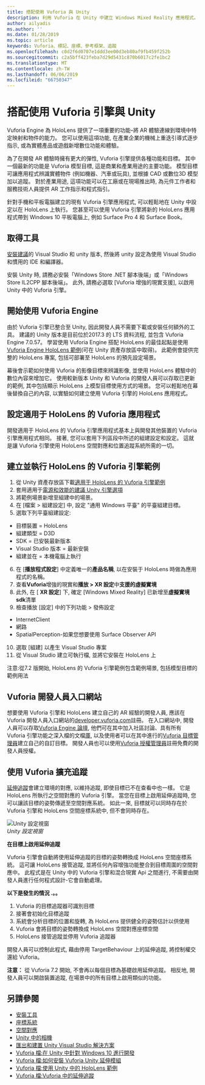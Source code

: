 ```yaml
---
title: 搭配使用 Vuforia 與 Unity
description: 利用 Vuforia 在 Unity 中建立 Windows Mixed Reality 應用程式。
author: ailyadis
ms.author: ''
ms.date: 01/28/2019
ms.topic: article
keywords: Vuforia、標記、座標、參考框架、追蹤
ms.openlocfilehash: c0d2f6d0707e1ddd3ee00d3eb80af9fb459f252b
ms.sourcegitcommit: c2a5bff423feba7d29d5431c870b6017c2fe1bc2
ms.translationtype: MT
ms.contentlocale: zh-TW
ms.lasthandoff: 06/06/2019
ms.locfileid: "66750347"
---
```

# <a name="using-vuforia-engine-with-unity"></a>搭配使用 Vuforia 引擎與 Unity

Vuforia Engine 為 HoloLens 提供了一項重要的功能–將 AR 體驗連線到環境中特定映射和物件的能力。 您可以使用這項功能, 在產業企業的機械上重迭引導式逐步指示, 或為實體產品或遊戲新增數位功能和體驗。 

為了在開發 AR 體驗時擁有更大的彈性, Vuforia 引擎提供各種功能和目標。 其中一個最新的功能是 Vuforia 模型目標, 這是商業和產業用途的主要功能。 模型目標可讓應用程式辨識實體物件 (例如機器、汽車或玩具), 並根據 CAD 或數位3D 模型加以追蹤。 對於產業用途, 這項功能可以在工廠或在現場推出時, 為元件工作者和服務技術人員提供 AR 工作指示和程式指引。 

針對手機和平板電腦建立的現有 Vuforia 引擎應用程式, 可以輕鬆地在 Unity 中設定以在 HoloLens 上執行。 您甚至可以使用 Vuforia 引擎將新的 HoloLens 應用程式帶到 Windows 10 平板電腦上, 例如 Surface Pro 4 和 Surface Book。

## <a name="get-the-tools"></a>取得工具

[安裝建議](install-the-tools.md)的 Visual Studio 和 unity 版本, 然後將 unity 設定為使用 Visual Studio 和慣用的 IDE 和編譯器。 

安裝 Unity 時, 請務必安裝「Windows Store .NET 腳本後端」或「Windows Store IL2CPP 腳本後端」。 此外, 請務必選取 [Vuforia 增強的現實支援], 以啟用 Unity 中的 Vuforia 引擎。


## <a name="getting-started-with-vuforia-engine"></a>開始使用 Vuforia Engine

由於 Vuforia 引擎已整合至 Unity, 因此開發人員不需要下載或安裝任何額外的工具。 建議的 Unity 版本是目前位於2017.3 的 LTS 資料流程, 並包含 Vuforia Engine 7.0.57。 學習使用 Vuforia Engine 搭配 HoloLens 的最佳起點是使用[Vuforia Engine HoloLens 範例](https://assetstore.unity.com/packages/templates/packs/vuforia-hololens-sample-101553)(可在 Unity 資產存放區中取得)。 此範例會提供完整的 HoloLens 專案, 包括可部署至 HoloLens 的預先設定場景。

幕後會示範如何使用 Vuforia 的影像目標來辨識影像, 並使用 HoloLens 體驗中的數位內容來增加它。 使用較新版本 Unity 和 Vuforia 的開發人員可以存取已更新的範例, 其中包括顯示 HoloLens 上模型目標使用方式的場景。 您可以輕鬆地在幕後替換自己的內容, 以實驗如何建立使用 Vuforia 引擎的 HoloLens 應用程式。


## <a name="configuring-a-vuforia-app-for-hololens"></a>設定適用于 HoloLens 的 Vuforia 應用程式

開發適用于 HoloLens 的 Vuforia 引擎應用程式基本上與開發其他裝置的 Vuforia 引擎應用程式相同。 接著, 您可以套用下列區段中所述的組建設定和設定。 這就是讓 Vuforia 引擎使用 HoloLens 空間對應和位置追蹤系統所需的一切。

## <a name="build-and-run-the-vuforia-engine-sample-for-hololens"></a>建立並執行 HoloLens 的 Vuforia 引擎範例
1.  從 Unity 資產存放區下載[適用于 HoloLens 的 Vuforia 引擎範例](https://assetstore.unity.com/packages/templates/packs/vuforia-hololens-sample-101553)
2.  套用適用于[電源和效能的建議 Unity 引擎選項](performance-recommendations-for-unity.md)
3.  將範例場景新增至組建中的場景。
4.  在 [檔案 > 組建設定] 中, 設定 "通用 Windows 平臺" 的平臺組建目標。
5.  選取下列平臺組建設定: 
   * 目標裝置 = HoloLens
   * 組建類型 = D3D
   * SDK = 已安裝最新版本
   * Visual Studio 版本 = 最新安裝
   * 組建並在 = 本機電腦上執行
6.  在 [**播放程式設定**] 中定義唯一的**產品名稱**, 以在安裝于 HoloLens 時做為應用程式的名稱。
7.  查看**Vuforia**增強的現實和**播放 > XR 設定**中**支援的虛擬實境**
8.  此外, 在 [ **XR 設定**] 下, 確定 [Windows Mixed Reality] 已新增至**虛擬實境 sdk**清單
9.  檢查播放 [設定] 中的下列功能 > 發佈設定 
   * InternetClient
   * 網路
   * SpatialPerception-如果您想要使用 Surface Observer API
10. 選取 [組建] 以產生 Visual Studio 專案
11. 從 Visual Studio 建立可執行檔, 並將它安裝在 HoloLens 上

注意:從7.2 版開始, HoloLens 的 Vuforia 引擎範例包含範例場景, 包括模型目標的範例用法

## <a name="the-vuforia-developer-portal"></a>Vuforia 開發人員入口網站

想要使用 Vuforia 引擎和 HoloLens 建立自己的 AR 經驗的開發人員, 應該在 Vuforia 開發人員入口網站的[developer.vuforia.com](https://developer.vuforia.com/)註冊。 在入口網站中, 開發人員可以存取[Vuforia Engine 論壇](https://developer.vuforia.com/forum), 他們可在其中加入社區討論、具有所有 Vuforia 引擎功能之深入檔的文檔[庫](https://library.vuforia.com/), 以及使用者可以在其中進行的[Vuforia 目標管理員](https://developer.vuforia.com/target-manager)建立自己的自訂目標。 開發人員也可以使用[Vuforia 授權管理員](https://developer.vuforia.com/license-manager)註冊免費的開發人員授權。

## <a name="extended-tracking-with-vuforia"></a>使用 Vuforia 擴充追蹤

[延伸追蹤](https://library.vuforia.com/articles/Training/Extended-Tracking)會建立環境的對應, 以維持追蹤, 即使目標已不在查看中也一樣。 它是 HoloLens 所執行之空間對應的 Vuforia 引擎。 當您在目標上啟用延伸追蹤時, 您可以讓該目標的姿勢傳遞至空間對應系統。 如此一來, 目標就可以同時存在於 Vuforia 引擎和 HoloLens 空間座標系統中, 但不會同時存在。

![Unity 設定視窗](images/vuforia-extendedtracking.png)<br>
*Unity 設定視窗*

**在目標上啟用延伸追蹤**

Vuforia 引擎會自動將使用延伸追蹤的目標的姿勢轉換成 HoloLens 空間座標系統。 這可讓 HoloLens 接管追蹤, 並將任何內容增強功能整合到目標周圍的空間對應中。 此程式是在 Unity 中的 Vuforia 引擎和混合現實 Api 之間進行, 不需要由開發人員進行任何程式設計-它會自動處理。

**以下是發生的情況 .。。**
1. Vuforia 的目標追蹤器可識別目標
2. 接著會初始化目標追蹤
3. 系統會分析目標的位置和旋轉, 為 HoloLens 提供健全的姿勢估計以供使用
4. Vuforia 會將目標的姿勢轉換成 HoloLens 空間對應座標空間
5. HoloLens 接管追蹤並停用 Vuforia 追蹤器

開發人員可以控制此程式, 藉由停用 TargetBehaviour 上的延伸追蹤, 將控制權交還給 Vuforia。

**注意：** 從 Vuforia 7.2 開始, 不會再以每個目標為基礎啟用延伸追蹤。 相反地, 開發人員可以開啟裝置追蹤, 在場景中的所有目標上啟用類似的功能。


## <a name="see-also"></a>另請參閱
* [安裝工具](install-the-tools.md)
* [座標系統](coordinate-systems.md)
* [空間對應](spatial-mapping.md)
* [Unity 中的相機](camera-in-unity.md)
* [匯出和建置 Unity Visual Studio 解決方案](exporting-and-building-a-unity-visual-studio-solution.md)
* [Vuforia 檔:在 Unity 中針對 Windows 10 進行開發](https://library.vuforia.com/articles/Solution/Developing-for-Windows-10-in-Unity)
* [Vuforia 檔:如何安裝 Vuforia Unity 延伸模組](https://library.vuforia.com/articles/Solution/Installing-the-Unity-Extension)
* [Vuforia 檔:使用 Unity 中的 HoloLens 範例](https://library.vuforia.com/articles/Solution/Working-with-the-HoloLens-sample-in-Unity)
* [Vuforia 檔:Vuforia 中的延伸追蹤](https://library.vuforia.com/articles/Training/Extended-Tracking)

